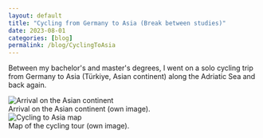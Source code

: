 ```yaml
---
layout: default
title: "Cycling from Germany to Asia (Break between studies)"
date: 2023-08-01
categories: [blog]
permalink: /blog/CyclingToAsia
---
```


Between my bachelor's and master's degrees, I went on a solo cycling trip from Germany to Asia (Türkiye, Asian continent) along the Adriatic Sea and back again.

<div class="blog-image">
  <img src="{{ '/assets/images/blogs/CyclingToAsia_Arrival_01_GernotNikolaus.jpg' | relative_url }}" alt="Arrival on the Asian continent">
  <figcaption>Arrival on the Asian continent (own image).</figcaption>
</div>

<div class="blog-image">
  <img src="{{ '/assets/images/blogs/CyclingToAsia_Map_GernotNikolaus.jpg' | relative_url }}" alt="Cycling to Asia map">
  <figcaption>Map of the cycling tour (own image).</figcaption>
</div>